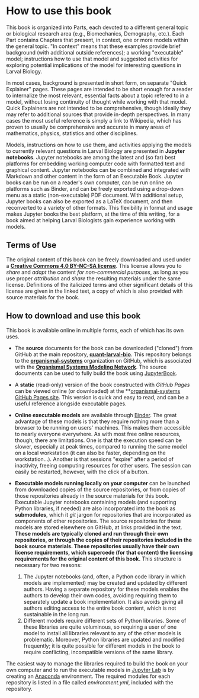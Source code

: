 # How to use this book

This book is organized into Parts, each devoted to a different general topic or biological research area (e.g., Biomechanics, Demography, etc.).
Each Part contains Chapters that present, in context, one or more models within the general topic. 
"In context" means that these examples provide brief background (with additional outside references); a working "executable" model; instructions how to use that model and suggested activities for exploring potential implications of the model for interesting questions in Larval Biology.

In most cases, background is presented in short form, on separate "Quick Explainer" pages. 
These pages are intended to be short enough for a reader to internalize the most relevant, essential facts about a topic refered to in a model, without losing continuity of thought while working with that model.
Quick Explainers are not intended to be comprehensive, though ideally they may refer to additional sources that provide in-depth perspectives.
In many cases the most useful reference is simply a link to Wikipedia, which has proven to usually be comprehensive and accurate in many areas of mathematics, physics, statistics and other disciplines.

Models, instructions on how to use them, and activities applying the models to currently relevant questions in Larval Biology are presented in **Jupyter notebooks**. 
Jupyter notebooks are among the latest and (so far) best platforms for embedding working computer code with formatted text and graphical content. 
Jupyter notebooks can be combined and integrated with Markdown and other content in the form of an Executable Book.
Jupyter books can be run on a reader's own computer, can be run online on platforms such as Binder, and can be freely exported using a drop-down menu as a static (non-executable) PDF document.
With additional setup, Jupyter books can also be exported as a LaTeX document, and then reconverted to a variety of other formats.
This flexibility in format and usage makes Jupyter books the best platform, at the time of this writing, for a book aimed at helping Larval Biologists gain experience working with models.

## Terms of Use
The original content of this book can be freely downloaded and used under a **[Creative Commons 4.0 BY-NC-SA license](https://creativecommons.org/licenses/by-nc-sa/4.0/)**. 
This license allows you to *share* and *adapt* the content *for non-commercial purposes*, as long as you use proper *attribution* and *share* the resulting materials under the same license.
Definitions of the italicized terms and other significant details of this license are given in the linked text, a copy of which is also provided with source materials for the book.

## How to download and use this book
This book is available online in multiple forms, each of which has its own uses.

- The **source** documents for the book can be downloaded ("cloned") from GitHub at the main repository, **[quant-larval-bio](https://github.com/organismal-systems/quant-larval-bio/tree/main)**. 
This repository belongs to the **[organismal-systems](https://github.com/organismal-systems)** organization on GitHub, which is associated with the **[Organismal Systems Modeling Network](https://organismal-systems.org/)**. 
The source documents can be used to fully build the book using [JupyterBook](https://jupyterbook.org).

- A **static** (read-only) version of the book constructed with *GitHub Pages* can be viewed online (or downloaded) at the **[organismal-systems GitHub Pages site](https://organismal-systems.github.io/quant-larval-bio/content/overview.html).
This version is quick and easy to read, and can be a useful reference alongside executable pages.

- **Online executable models** are available through [Binder](https://mybinder.org/). 
The great advantage of these models is that they require nothing more than a browser to be running on users' machines.
This makes them accessible to nearly everyone everywhere.
As with most free online resources, though, there are limitations.
One is that the execution speed can be slower, especially at peak times, compared to running the same model on a local workstation (it can also be faster, depending on the workstation...).
Another is that sessions "expire" after a period of inactivity, freeing computing resources for other users. 
The session can easily be restarted, however, with the click of a button.

- **Executable models running locally on your computer** can be launched from downloaded copies of the source repositories, or from copies of those repositories already in the source materials for this book. 
Executable Jupyter notebooks containing models (and supporting Python libraries, if needed) are also incorporated into the book as **submodules**, which it *git* jargon for repositories that are incorporated as components of other repositories.
The source repositories for these models are stored elsewhere on GitHub, at links provided in the text.
**These models are typically cloned and run through their own repositories, or through the copies of their repositories included in the book source materials. These repositories usually have their own license requirements, which supercede (for that content) the licensing requirements for the original content of this book.**
This structure is necessary for two reasons:
	1. The Jupyter notebooks (and, often, a Python code library in which models are implemented) may be created and updated by different authors. 
	Having a separate repository for these models enables the authors to develop their own codes, avoiding requiring them to separately update a book implementation. It also avoids giving all authors editing access to the entire book content, which is not sustainable in the long run.
	2. Different models require different sets of Python libraries. 
	Some of these libraries are quite voluminous, so requiring a user of one model to install all libraries relevant to any of the other models is problematic.
	Moreover, Python libraries are updated and modified frequently; it is quite possible for different models in the book to require conflicting, incompatible versions of the same library.

The easiest way to manage the libraries required to build the book on your own computer and to run the executable models in [Jupyter Lab](https://jupyter.org/) is by creating an [Anaconda](https://www.anaconda.com) environment. 
The required modules for each repository is listed in a file called *environment.yml*, included with the repository.




